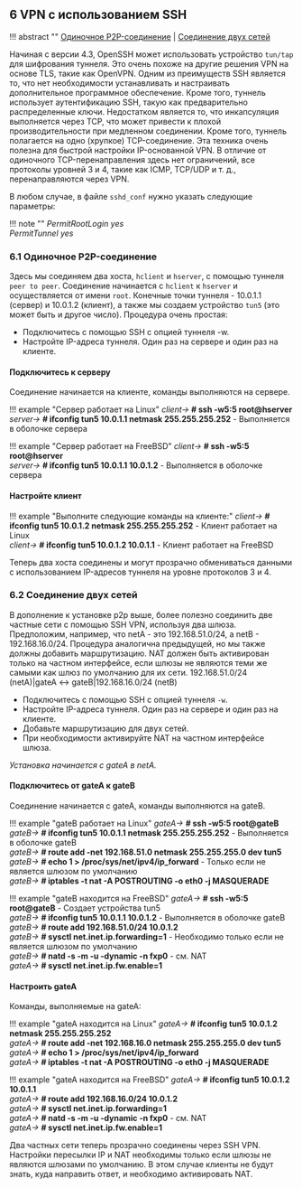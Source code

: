 ## 6 VPN с использованием SSH

!!! abstract ""
    [Одиночное P2P-соединение](#61-одиночное-p2p-соединение) | [Соединение двух сетей](#62-соединение-двух-сетей)

Начиная с версии 4.3, OpenSSH может использовать устройство `tun/tap` для шифрования туннеля. Это очень похоже на другие решения VPN на основе TLS, такие как OpenVPN. Одним из преимуществ SSH является то, что нет необходимости устанавливать и настраивать дополнительное программное обеспечение. Кроме того, туннель использует аутентификацию SSH, такую как предварительно распределенные ключи. Недостатком является то, что инкапсуляция выполняется через TCP, что может привести к плохой производительности при медленном соединении. Кроме того, туннель полагается на одно (хрупкое) TCP-соединение. Эта техника очень полезна для быстрой настройки IP-основанной VPN. В отличие от одиночного TCP-перенаправления здесь нет ограничений, все протоколы уровней 3 и 4, такие как ICMP, TCP/UDP и т. д., перенаправляются через VPN.

В любом случае, в файле `sshd_conf` нужно указать следующие параметры:

!!! note ""
    *PermitRootLogin yes*  
    *PermitTunnel yes*  

### 6.1 Одиночное P2P-соединение

Здесь мы соединяем два хоста, `hclient` и `hserver`, с помощью туннеля `peer to peer`. Соединение начинается с `hclient` к `hserver` и осуществляется от имени `root`. Конечные точки туннеля - 10.0.1.1 (сервер) и 10.0.1.2 (клиент), а также мы создаем устройство `tun5` (это может быть и другое число). Процедура очень простая:

* Подключитесь с помощью SSH с опцией туннеля -w.
* Настройте IP-адреса туннеля. Один раз на сервере и один раз на клиенте.

#### Подключитесь к серверу

Соединение начинается на клиенте, команды выполняются на сервере.

!!! example "Сервер работает на Linux"
    *client->* **# ssh -w5:5 root@hserver**  
    *server->* **# ifconfig tun5 10.0.1.1 netmask 255.255.255.252**   - Выполняется в оболочке сервера  

!!! example "Сервер работает на FreeBSD"
    *client->* **# ssh -w5:5 root@hserver**  
    *server->* **# ifconfig tun5 10.0.1.1 10.0.1.2**                  - Выполняется в оболочке сервера  

#### Настройте клиент

!!! example "Выполните следующие команды на клиенте:"
    *client->* **# ifconfig tun5 10.0.1.2 netmask 255.255.255.252**   - Клиент работает на Linux  
    *client->* **# ifconfig tun5 10.0.1.2 10.0.1.1**                  - Клиент работает на FreeBSD  

Теперь два хоста соединены и могут прозрачно обмениваться данными с использованием IP-адресов туннеля на уровне протоколов 3 и 4.

### 6.2 Соединение двух сетей

В дополнение к установке p2p выше, более полезно соединить две частные сети с помощью SSH VPN, используя два шлюза. Предположим, например, что netA - это 192.168.51.0/24, а netB - 192.168.16.0/24. Процедура аналогична предыдущей, но мы также должны добавить маршрутизацию. NAT должен быть активирован только на частном интерфейсе, если шлюзы не являются теми же самыми как шлюз по умолчанию для их сети.
192.168.51.0/24 (netA)|gateA &lt;-&gt; gateB|192.168.16.0/24 (netB)

* Подключитесь с помощью SSH с опцией туннеля `-w`.
* Настройте IP-адреса туннеля. Один раз на сервере и один раз на клиенте.
* Добавьте маршрутизацию для двух сетей.
* При необходимости активируйте NAT на частном интерфейсе шлюза.

*Установка начинается с gateA в netA.*

#### Подключитесь от gateA к gateB

Соединение начинается с gateA, команды выполняются на gateB.

!!! example "gateB работает на Linux"
    *gateA->* **# ssh -w5:5 root@gateB**  
    *gateB->* **# ifconfig tun5 10.0.1.1 netmask 255.255.255.252**              - Выполняется в оболочке gateB  
    *gateB->* **# route add -net 192.168.51.0 netmask 255.255.255.0 dev tun5**  
    *gateB->* **# echo 1 &gt; /proc/sys/net/ipv4/ip_forward**                   - Только если не является шлюзом по умолчанию  
    *gateB->* **# iptables -t nat -A POSTROUTING -o eth0 -j MASQUERADE**  

!!! example "gateB находится на FreeBSD"
    *gateA->* **# ssh -w5:5 root@gateB**                          - Создает устройства tun5  
    *gateB->* **# ifconfig tun5 10.0.1.1 10.0.1.2**               - Выполняется в оболочке gateB  
    *gateB->* **# route add 192.168.51.0/24 10.0.1.2**  
    *gateB->* **# sysctl net.inet.ip.forwarding=1**               - Необходимо только если не является шлюзом по умолчанию  
    *gateB->* **# natd -s -m -u -dynamic -n fxp0**                - см. NAT  
    *gateA->* **# sysctl net.inet.ip.fw.enable=1**  

#### Настроить gateA

Команды, выполняемые на gateA:

!!! example "gateA находится на Linux"
    *gateA->* **# ifconfig tun5 10.0.1.2 netmask 255.255.255.252**  
    *gateA->* **# route add -net 192.168.16.0 netmask 255.255.255.0 dev tun5**  
    *gateA->* **# echo 1 &gt; /proc/sys/net/ipv4/ip_forward**  
    *gateA->* **# iptables -t nat -A POSTROUTING -o eth0 -j MASQUERADE**  

!!! example "gateA находится на FreeBSD"
    *gateA->* **# ifconfig tun5 10.0.1.2 10.0.1.1**  
    *gateA->* **# route add 192.168.16.0/24 10.0.1.2**  
    *gateA->* **# sysctl net.inet.ip.forwarding=1**  
    *gateA->* **# natd -s -m -u -dynamic -n fxp0**                - см. NAT  
    *gateA->* **# sysctl net.inet.ip.fw.enable=1**  

Два частных сети теперь прозрачно соединены через SSH VPN. Настройки пересылки IP и NAT необходимы только если шлюзы не являются шлюзами по умолчанию. В этом случае клиенты не будут знать, куда направить ответ, и необходимо активировать NAT.
